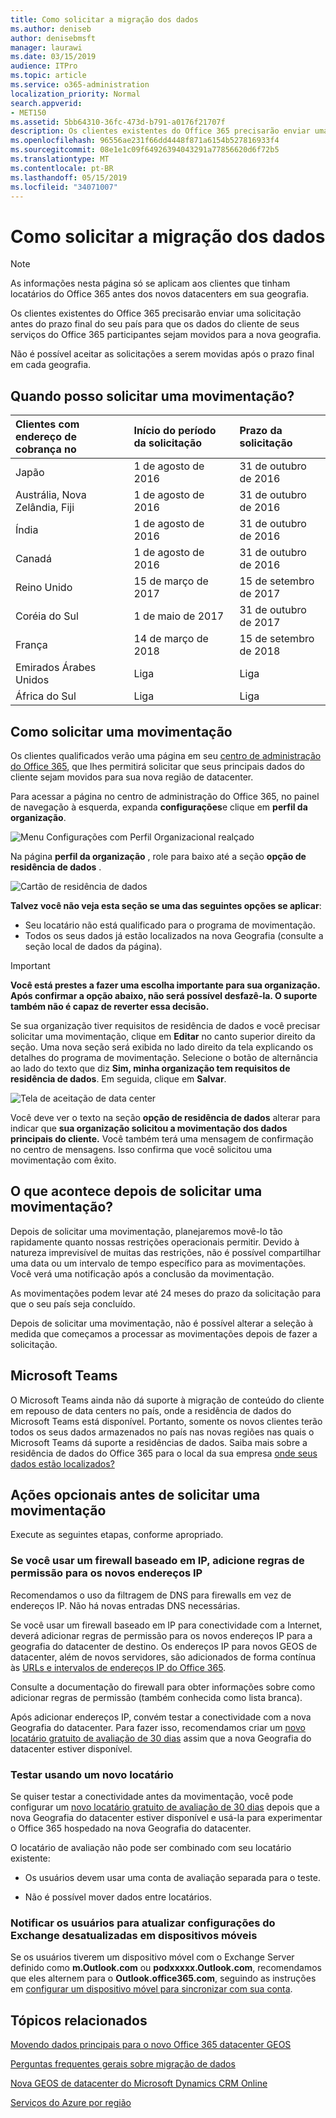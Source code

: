```yaml
---
title: Como solicitar a migração dos dados
ms.author: deniseb
author: denisebmsft
manager: laurawi
ms.date: 03/15/2019
audience: ITPro
ms.topic: article
ms.service: o365-administration
localization_priority: Normal
search.appverid:
- MET150
ms.assetid: 5bb64310-36fc-473d-b791-a0176f21707f
description: Os clientes existentes do Office 365 precisarão enviar uma solicitação antes do prazo final do seu país para que os dados do cliente de seus serviços do Office 365 participantes sejam movidos para a nova geografia.
ms.openlocfilehash: 96556ae231f66dd4448f871a6154b527816933f4
ms.sourcegitcommit: 08e1e1c09f64926394043291a77856620d6f72b5
ms.translationtype: MT
ms.contentlocale: pt-BR
ms.lasthandoff: 05/15/2019
ms.locfileid: "34071007"
---
```

# <a name="how-to-request-your-data-move"></a>Como solicitar a migração dos dados

> [!NOTE]
> As informações nesta página só se aplicam aos clientes que tinham locatários do Office 365 antes dos novos datacenters em sua geografia. 
  
Os clientes existentes do Office 365 precisarão enviar uma solicitação antes do prazo final do seu país para que os dados do cliente de seus serviços do Office 365 participantes sejam movidos para a nova geografia. 
  
Não é possível aceitar as solicitações a serem movidas após o prazo final em cada geografia. 
  
## <a name="when-can-i-request-a-move"></a>Quando posso solicitar uma movimentação?

|**Clientes com endereço de cobrança no**|**Início do período da solicitação**|**Prazo da solicitação**|
|:-----|:-----|:-----|
|Japão  <br/> |1 de agosto de 2016  <br/> |31 de outubro de 2016  <br/> |
|Austrália, Nova Zelândia, Fiji  <br/> |1 de agosto de 2016  <br/> |31 de outubro de 2016  <br/> |
|Índia  <br/> |1 de agosto de 2016  <br/> |31 de outubro de 2016  <br/> |
|Canadá  <br/> |1 de agosto de 2016  <br/> |31 de outubro de 2016  <br/> |
|Reino Unido  <br/> |15 de março de 2017  <br/> |15 de setembro de 2017  <br/> |
|Coréia do Sul  <br/> |1 de maio de 2017  <br/> |31 de outubro de 2017  <br/> |
|França  <br/> |14 de março de 2018  <br/> |15 de setembro de 2018  <br/> |
|Emirados Árabes Unidos  <br/> |Liga  <br/> |Liga  <br/> |
|África do Sul  <br/> |Liga  <br/> |Liga  <br/> |
   
## <a name="how-to-request-a-move"></a>Como solicitar uma movimentação

Os clientes qualificados verão uma página em seu [centro de administração do Office 365](https://aka.ms/365admin), que lhes permitirá solicitar que seus principais dados do cliente sejam movidos para sua nova região de datacenter.  
  
Para acessar a página no centro de administração do Office 365, no painel de navegação à esquerda, expanda **configurações**e clique em **perfil da organização**.
  
![Menu Configurações com Perfil Organizacional realçado](media/22799fac-32b4-4f79-ae60-3f6ffb7cfbd7.png)
  
Na página **perfil da organização** , role para baixo até a seção **opção de residência de dados** . 
  
![Cartão de residência de dados](media/fdb02cd0-825d-4d9e-bb35-6f806282884f.png)
  
**Talvez você não veja esta seção se uma das seguintes opções se aplicar**:
- Seu locatário não está qualificado para o programa de movimentação. 
- Todos os seus dados já estão localizados na nova Geografia (consulte a seção local de dados da página). 
  
> [!IMPORTANT]
> **Você está prestes a fazer uma escolha importante para sua organização. Após confirmar a opção abaixo, não será possível desfazê-la. O suporte também não é capaz de reverter essa decisão.**
  
Se sua organização tiver requisitos de residência de dados e você precisar solicitar uma movimentação, clique em **Editar** no canto superior direito da seção. Uma nova seção será exibida no lado direito da tela explicando os detalhes do programa de movimentação. Selecione o botão de alternância ao lado do texto que diz **Sim, minha organização tem requisitos de residência de dados**. Em seguida, clique em **Salvar**.
  
![Tela de aceitação de data center](media/f97ab8d2-b0e1-49bf-9d6b-bf75f3081233.png)
  
Você deve ver o texto na seção **opção de residência de dados** alterar para indicar que **sua organização solicitou a movimentação dos dados principais do cliente.** Você também terá uma mensagem de confirmação no centro de mensagens. Isso confirma que você solicitou uma movimentação com êxito. 


  
## <a name="what-happens-after-requesting-a-move"></a>O que acontece depois de solicitar uma movimentação?

Depois de solicitar uma movimentação, planejaremos movê-lo tão rapidamente quanto nossas restrições operacionais permitir. Devido à natureza imprevisível de muitas das restrições, não é possível compartilhar uma data ou um intervalo de tempo específico para as movimentações. Você verá uma notificação após a conclusão da movimentação.
  
As movimentações podem levar até 24 meses do prazo da solicitação para que o seu país seja concluído.
  
Depois de solicitar uma movimentação, não é possível alterar a seleção à medida que começamos a processar as movimentações depois de fazer a solicitação.
  
## <a name="microsoft-teams"></a>Microsoft Teams

O Microsoft Teams ainda não dá suporte à migração de conteúdo do cliente em repouso de data centers no país, onde a residência de dados do Microsoft Teams está disponível.  Portanto, somente os novos clientes terão todos os seus dados armazenados no país nas novas regiões nas quais o Microsoft Teams dá suporte a residências de dados.  Saiba mais sobre a residência de dados do Office 365 para o local da sua empresa [onde seus dados estão localizados?](https://products.office.com/where-is-your-data-located)   

## <a name="optional-actions-before-you-request-a-move"></a>Ações opcionais antes de solicitar uma movimentação

Execute as seguintes etapas, conforme apropriado.
  
### <a name="if-you-use-an-ip-based-firewall-add-allow-rules-for-the-new-ip-addresses"></a>Se você usar um firewall baseado em IP, adicione regras de permissão para os novos endereços IP

Recomendamos o uso da filtragem de DNS para firewalls em vez de endereços IP. Não há novas entradas DNS necessárias.
  
Se você usar um firewall baseado em IP para conectividade com a Internet, deverá adicionar regras de permissão para os novos endereços IP para a geografia do datacenter de destino. Os endereços IP para novos GEOS de datacenter, além de novos servidores, são adicionados de forma contínua às [URLs e intervalos de endereços IP do Office 365](https://go.microsoft.com/fwlink/p/?LinkId=229631).
  
Consulte a documentação do firewall para obter informações sobre como adicionar regras de permissão (também conhecida como lista branca).
  
Após adicionar endereços IP, convém testar a conectividade com a nova Geografia do datacenter. Para fazer isso, recomendamos criar um [novo locatário gratuito de avaliação de 30 dias](https://go.microsoft.com/fwlink/?LinkId=522463) assim que a nova Geografia do datacenter estiver disponível. 
  
### <a name="test-using-a-new-tenant"></a>Testar usando um novo locatário

Se quiser testar a conectividade antes da movimentação, você pode configurar um [novo locatário gratuito de avaliação de 30 dias](https://go.microsoft.com/fwlink/?LinkId=522463) depois que a nova Geografia do datacenter estiver disponível e usá-la para experimentar o Office 365 hospedado na nova Geografia do datacenter. 
  
O locatário de avaliação não pode ser combinado com seu locatário existente:
  
- Os usuários devem usar uma conta de avaliação separada para o teste.
    
- Não é possível mover dados entre locatários.
    
### <a name="notify-users-to-update-out-of-date-exchange-settings-on-mobile-devices"></a>Notificar os usuários para atualizar configurações do Exchange desatualizadas em dispositivos móveis

Se os usuários tiverem um dispositivo móvel com o Exchange Server definido como **m.Outlook.com** ou **podxxxxx.Outlook.com**, recomendamos que eles alternem para o **Outlook.office365.com**, seguindo as instruções em [configurar um dispositivo móvel para sincronizar com sua conta](https://support.office.com/article/c9139caf-01ab-41a0-827c-3c06ee569ed3).

## <a name="related-topics"></a>Tópicos relacionados

[Movendo dados principais para o novo Office 365 datacenter GEOS](moving-data-to-new-datacenter-geos.md)

[Perguntas frequentes gerais sobre migração de dados](data-move-faq.md)

[Nova GEOS de datacenter do Microsoft Dynamics CRM Online](https://go.microsoft.com/fwlink/p/?Linkid=615924)
  
[Serviços do Azure por região](https://azure.microsoft.com/en-us/regions/)
  

